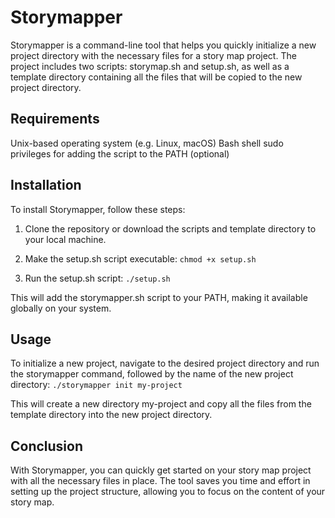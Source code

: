# Storymapper

Storymapper is a command-line tool that helps you quickly initialize a new project directory with the necessary files for a story map project. The project includes two scripts: storymap.sh and setup.sh, as well as a template directory containing all the files that will be copied to the new project directory.

## Requirements
Unix-based operating system (e.g. Linux, macOS)
Bash shell
sudo privileges for adding the script to the PATH (optional)

## Installation
To install Storymapper, follow these steps:

1. Clone the repository or download the scripts and template directory to your local machine.

2. Make the setup.sh script executable:
```chmod +x setup.sh```

3. Run the setup.sh script:
```./setup.sh```

This will add the storymapper.sh script to your PATH, making it available globally on your system.

## Usage
To initialize a new project, navigate to the desired project directory and run the storymapper command, followed by the name of the new project directory:
```./storymapper init my-project```

This will create a new directory my-project and copy all the files from the template directory into the new project directory.

## Conclusion
With Storymapper, you can quickly get started on your story map project with all the necessary files in place. The tool saves you time and effort in setting up the project structure, allowing you to focus on the content of your story map.

